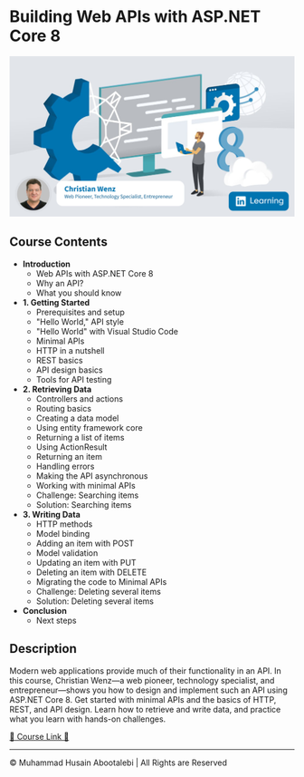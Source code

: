 <!-- ©©©©©©©©©©©©©©©©©©©©©©©© All Rights Are Reserved By Muhammad Husain Abootalebi ©©©©©©©©©©©©©©©©©©©©©©©©©©©©©©©©©© -->

# Building Web APIs with ASP.NET Core 8

![Building Web APIs with ASP.NET Core 8](../../assets/Courses/Course%20Covers/3%20-%202%20-%20ASP.NET%20core%20web%20API%208.png)

## Course Contents

- **Introduction**
  - Web APIs with ASP.NET Core 8
  - Why an API?
  - What you should know
- **1. Getting Started**
  - Prerequisites and setup
  - "Hello World," API style
  - "Hello World" with Visual Studio Code
  - Minimal APIs
  - HTTP in a nutshell
  - REST basics
  - API design basics
  - Tools for API testing
- **2. Retrieving Data**
  - Controllers and actions
  - Routing basics
  - Creating a data model
  - Using entity framework core
  - Returning a list of items
  - Using ActionResult
  - Returning an item
  - Handling errors
  - Making the API asynchronous
  - Working with minimal APIs
  - Challenge: Searching items
  - Solution: Searching items
- **3. Writing Data**
  - HTTP methods
  - Model binding
  - Adding an item with POST
  - Model validation
  - Updating an item with PUT
  - Deleting an item with DELETE
  - Migrating the code to Minimal APIs
  - Challenge: Deleting several items
  - Solution: Deleting several items
- **Conclusion**
  - Next steps

## Description

Modern web applications provide much of their functionality in an API. In this course, Christian Wenz—a web pioneer, technology specialist, and entrepreneur—shows you how to design and implement such an API using ASP.NET Core 8. Get started with minimal APIs and the basics of HTTP, REST, and API design. Learn how to retrieve and write data, and practice what you learn with hands-on challenges.

[🔗 Course Link 🔗](https://www.linkedin.com/learning/building-web-apis-with-asp-dot-net-core-8 "Linkedin")

---

© Muhammad Husain Abootalebi | All Rights are Reserved

<!-- ©©©©©©©©©©©©©©©©©©©©©©©© All Rights Are Reserved By Muhammad Husain Abootalebi ©©©©©©©©©©©©©©©©©©©©©©©©©©©©©©©©©© -->
